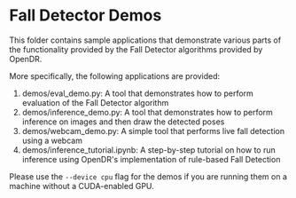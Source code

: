 # Fall Detector Demos

This folder contains sample applications that demonstrate various parts of the functionality provided by the Fall Detector algorithms provided by OpenDR.

More specifically, the following applications are provided:

1. demos/eval_demo.py: A tool that demonstrates how to perform evaluation of the Fall Detector algorithm
2. demos/inference_demo.py: A tool that demonstrates how to perform inference on images and then draw the detected poses
3. demos/webcam_demo.py: A simple tool that performs live fall detection using a webcam
4. demos/inference_tutorial.ipynb: A step-by-step tutorial on how to run inference using OpenDR's implementation of rule-based Fall Detection

Please use the `--device cpu` flag for the demos if you are running them on a machine without a CUDA-enabled GPU.
